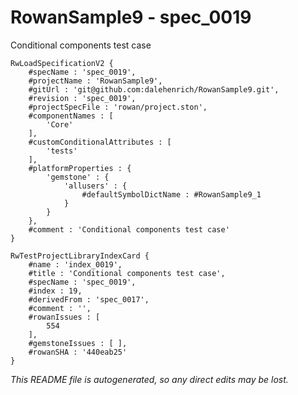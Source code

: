 # RowanSample9 - spec_0019
Conditional components test case
```
RwLoadSpecificationV2 {
	#specName : 'spec_0019',
	#projectName : 'RowanSample9',
	#gitUrl : 'git@github.com:dalehenrich/RowanSample9.git',
	#revision : 'spec_0019',
	#projectSpecFile : 'rowan/project.ston',
	#componentNames : [
		'Core'
	],
	#customConditionalAttributes : [
		'tests'
	],
	#platformProperties : {
		'gemstone' : {
			'allusers' : {
				#defaultSymbolDictName : #RowanSample9_1
			}
		}
	},
	#comment : 'Conditional components test case'
}

RwTestProjectLibraryIndexCard {
	#name : 'index_0019',
	#title : 'Conditional components test case',
	#specName : 'spec_0019',
	#index : 19,
	#derivedFrom : 'spec_0017',
	#comment : '',
	#rowanIssues : [
		554
	],
	#gemstoneIssues : [ ],
	#rowanSHA : '440eab25'
}
```

*This README file is autogenerated, so any direct edits may be lost.*
